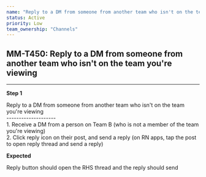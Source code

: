 ```yaml
---
name: "Reply to a DM from someone from another team who isn't on the team you're viewing"
status: Active
priority: Low
team_ownership: "Channels"
---
```


## MM-T450: Reply to a DM from someone from another team who isn't on the team you're viewing

---

**Step 1**

Reply to a DM from someone from another team who isn't on the team you're viewing\
\--------------------\
1\. Receive a DM from a person on Team B (who is not a member of the team you're viewing)\
2\. Click reply icon on their post, and send a reply (on RN apps, tap the post to open reply thread and send a reply)

**Expected**

Reply button should open the RHS thread and the reply should send
